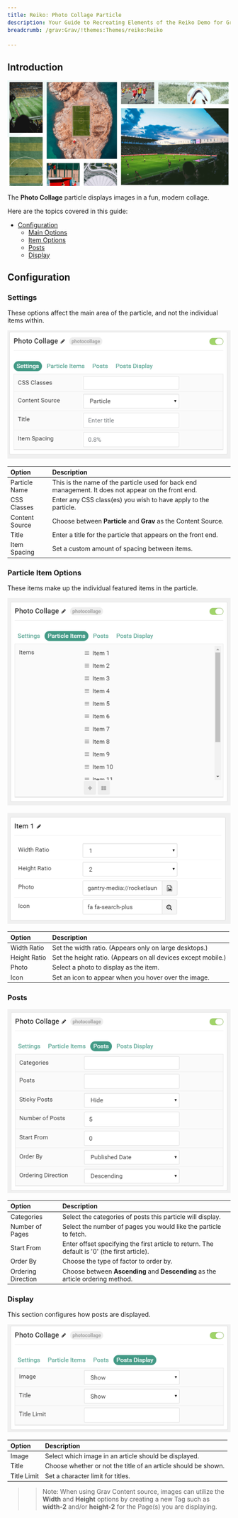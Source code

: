 ```yaml
---
title: Reiko: Photo Collage Particle
description: Your Guide to Recreating Elements of the Reiko Demo for Grav
breadcrumb: /grav:Grav/!themes:Themes/reiko:Reiko

---
```


## Introduction

![](assets/particle_photocollage1.png)

The **Photo Collage** particle displays images in a fun, modern collage.

Here are the topics covered in this guide:

* [Configuration](#configuration)
    - [Main Options](#settings)
    - [Item Options](#particle-item-options)
    - [Posts](#posts)
    - [Display](#display)

## Configuration

### Settings 

These options affect the main area of the particle, and not the individual items within.

![](assets/particle_photocollage2.png)

| Option         | Description                                                                                         |
| :-----         | :-----                                                                                              |
| Particle Name  | This is the name of the particle used for back end management. It does not appear on the front end. |
| CSS Classes    | Enter any CSS class(es) you wish to have apply to the particle.                                     |
| Content Source | Choose between **Particle** and **Grav** as the Content Source.                                   |
| Title          | Enter a title for the particle that appears on the front end.                                       |
| Item Spacing   | Set a custom amount of spacing between items.                                                       |

### Particle Item Options

These items make up the individual featured items in the particle. 

![](assets/particle_photocollage3.png)

![](assets/particle_photocollage4.png)

| Option       | Description                                                   |
| :-----       | :-----                                                        |
| Width Ratio  | Set the width ratio. (Appears only on large desktops.)        |
| Height Ratio | Set the height ratio. (Appears on all devices except mobile.) |
| Photo        | Select a photo to display as the item.                        |
| Icon         | Set an icon to appear when you hover over the image.          |

### Posts

![](assets/particle_photocollage6.png)

| Option             | Description                                                                                  |
| :-----             | :-----                                                                                       |
| Categories         | Select the categories of posts this particle will display.                                   |
| Number of Pages    | Select the number of pages you would like the particle to fetch.                             |
| Start From         | Enter offset specifying the first article to return. The default is '0' (the first article). |
| Order By           | Choose the type of factor to order by.                                                       |
| Ordering Direction | Choose between **Ascending** and **Descending** as the article ordering method.              |

### Display

This section configures how posts are displayed.

![](assets/particle_photocollage7.png)

| Option      | Description                                                    |
| :-----      | :-----                                                         |
| Image       | Select which image in an article should be displayed.          |
| Title       | Choose whether or not the title of an article should be shown. |
| Title Limit | Set a character limit for titles.                              |

>> Note: When using Grav Content source, images can utilize the **Width** and **Height** options by creating a new Tag such as **width-2** and/or **height-2** for the Page(s) you are displaying.
